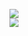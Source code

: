 [![](https://img.shields.io/badge/Made%20With-Github%20Spray-lightgrey.svg?style=for-the-badge&logo=github)](https://github.com/Annihil/github-spray#7002)  
[![](https://i.imgur.com/2DrTn0Z.gif)](https://github.com/Annihil/github-spray)